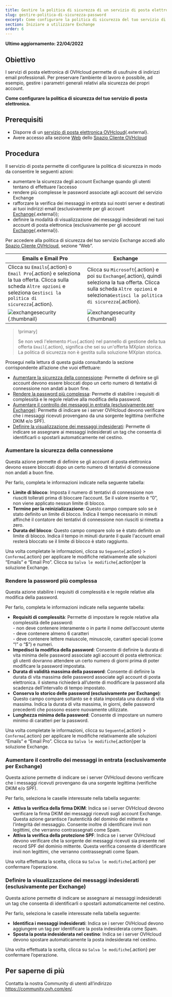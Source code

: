 ```yaml
---
title: Gestire la politica di sicurezza di un servizio di posta elettronica
slug: gestire-politica-di-sicurezza-password
excerpt: Come configurare la politica di sicurezza del tuo servizio di posta elettronica
section: Iniziare a utilizzare Exchange
order: 6
---
```


**Ultimo aggiornamento: 22/04/2022**

## Obiettivo

I servizi di posta elettronica di OVHcloud permette di usufruire di indirizzi email professionali. Per preservare l’ambiente di lavoro è possibile, ad esempio, gestire i parametri generali relativi alla sicurezza dei propri account.

**Come configurare la politica di sicurezza del tuo servizio di posta elettronica.**

## Prerequisiti

- Disporre di un [servizio di posta elettronica OVHcloud](https://www.ovhcloud.com/it/emails/){.external}.
- Avere accesso alla sezione [Web](https://www.ovh.com/auth/?action=gotomanager&from=https://www.ovh.it/&ovhSubsidiary=it) dello [Spazio Cliente OVHcloud](https://www.ovh.com/auth/?action=gotomanager&from=https://www.ovh.it/&ovhSubsidiary=it)

## Procedura

Il servizio di posta permette di configurare la politica di sicurezza in modo da consentire le seguenti azioni:

- aumentare la sicurezza degli account Exchange quando gli utenti tentano di effettuare l’accesso
- rendere più complesse le password associate agli account del servizio Exchange
- rafforzare la verifica dei messaggi in entrata sui nostri server e destinati ai tuoi indirizzi email (esclusivamente per gli account [Exchange](https://www.ovhcloud.com/it/emails/hosted-exchange/){.external});
- definire la modalità di visualizzazione dei messaggi indesiderati nei tuoi account di posta elettronica (esclusivamente per gli account [Exchange](https://www.ovhcloud.com/it/emails/hosted-exchange/){.external}).

Per accedere alla politica di sicurezza del tuo servizio Exchange accedi allo [Spazio Cliente OVHcloud](https://www.ovh.com/auth/?action=gotomanager&from=https://www.ovh.it/&ovhSubsidiary=it), sezione “Web”. 

|Emails e Email Pro|Exchange| 
|---|---| 
|Clicca su `Emails`{.action} o `Email Pro`{.action} e seleziona la tua offerta. Clicca sulla scheda `Altre opzioni` e seleziona `Gestisci la politica di sicurezza`{.action}.|Clicca su `Microsoft`{.action} e poi su `Exchange`{.action}, quindi seleziona la tua offerta. Clicca sulla scheda `Altre opzioni` e seleziona`Gestisci la politica di sicurezza`{.action}.|
|![exchangesecurity](images/manage-security01.png){.thumbnail}|![exchangesecurity](images/manage-security02.png){.thumbnail}|

> !primary]
>
> Se non vedi l'elemento `Plus`{.action} nel pannello di gestione della tua offerta `Email`{.action}, significa che sei su un'offerta MXplan storica. La politica di sicurezza non è gestita sulla soluzione MXplan storica.

Prosegui nella lettura di questa guida consultando la sezione corrispondente all’azione che vuoi effettuare:


- [Aumentare la sicurezza della connessione](#enhanced-security): Permette di definire se gli account devono essere bloccati dopo un certo numero di tentativi di connessione non andati a buon fine.
- [Rendere la password più complessa](#password-complexity): Permette di stabilire i requisiti di complessità e le regole relative alla modifica della password.
- [Aumentare il controllo dei messaggi in entrata (esclusivamente per Exchange)](#incoming-messages-verification): Permette di indicare se i server OVHcloud devono verificare che i messaggi ricevuti provengano da una sorgente legittima (verifiche DKIM e/o SPF).
- [Definire la visualizzazione dei messaggi indesiderati](#unwanted-messages-management): Permette di indicare se assegnare ai messaggi indesiderati un tag che consenta di identificarli o spostarli automaticamente nel cestino.

### Aumentare la sicurezza della connessione <a name="enhanced-security"></a>

Questa azione permette di definire se gli account di posta elettronica devono essere bloccati dopo un certo numero di tentativi di connessione non andati a buon fine.

Per farlo, completa le informazioni indicate nella seguente tabella:  

- **Limite di blocco**: Imposta il numero di tentativi di connessione non riusciti tollerati prima di bloccare l’account. Se il valore inserito è “0”, non viene applicato nessun limite di blocco.
- **Termine per la reinizializzazione**: Questo campo compare solo se è stato definito un limite di blocco. Indica il tempo necessario in minuti affinché il contatore dei tentativi di connessione non riusciti si rimetta a zero.
- **Durata del blocco**: Questo campo compare solo se è stato definito un limite di blocco. Indica il tempo in minuti durante il quale l'account email resterà bloccato se il limite di blocco è stato raggiunto.

Una volta completate le informazioni, clicca su `Seguente`{.action} > `Conferma`{.action} per applicare le modifiche relativamente alle soluzioni “Emails” e “Email Pro”. Clicca su `Salva le modifiche`{.action}per la soluzione Exchange. 

### Rendere la password più complessa <a name="password-complexity"></a>

Questa azione stabilire i requisiti di complessità e le regole relative alla modifica della password.

Per farlo, completa le informazioni indicate nella seguente tabella:  

- **Requisiti di complessità**: Permette di impostare le regole relative alla complessità delle password:<br> - non deve contenere interamente o in parte il nome dell’account utente<br> - deve contenere almeno 6 caratteri<br> - deve contenere lettere maiuscole, minuscole, caratteri speciali (come “!” o “$”) e numeri.
- **Impedisci la modifica della password**: Consente di definire la durata di vita minima delle password associate agli account di posta elettronica: gli utenti dovranno attendere un certo numero di giorni prima di poter modificare la password impostata.
- **Durata di validità massima della password**: Consente di definire la durata di vita massima delle password associate agli account di posta elettronica. il sistema richiederà all’utente di modificare la password alla scadenza dell’intervallo di tempo impostato.
- **Conserva lo storico delle password (esclusivamente per Exchange)**: Questo campo compare soltanto se è stata impostata una durata di vita massima. Indica la durata di vita massima, in giorni, delle password precedenti che possono essere nuovamente utilizzate.
- **Lunghezza minima della password**: Consente di impostare un numero minimo di caratteri per la password.

Una volta completate le informazioni, clicca su `Seguente`{.action} > `Conferma`{.action} per applicare le modifiche relativamente alle soluzioni “Emails” e “Email Pro”. Clicca su `Salva le modifiche`{.action}per la soluzione Exchange. 

### Aumentare il controllo dei messaggi in entrata (esclusivamente per Exchange) <a name="incoming-messages-verification"></a>

Questa azione permette di indicare se i server OVHcloud devono verificare che i messaggi ricevuti provengano da una sorgente legittima (verifiche DKIM e/o SPF).

Per farlo, seleziona le caselle interessate nella tabella seguente:

- **Attiva la verifica della firma DKIM**: Indica se i server OVHcloud devono verificare la firma DKIM dei messaggi ricevuti sugli account Exchange. Questa azione garantisce l’autenticità del dominio del mittente e l’integrità del messaggio. Consente inoltre di identificare invii non legittimi, che verranno contrassegnati come Spam.
- **Attiva la verifica della protezione SPF**: Indica se i server OVHcloud devono verificare che la sorgente dei messaggi ricevuti sia presente nel record SPF del dominio mittente. Questa verifica consente di identificare invii non legittimi, che verranno contrassegnati come Spam.

Una volta effettuata la scelta, clicca su `Salva le modifiche`{.action} per confermare l’operazione. 

### Definire la visualizzazione dei messaggi indesiderati (esclusivamente per Exchange) <a name="unwanted-messages-management"></a>

Questa azione permette di indicare se assegnare ai messaggi indesiderati un tag che consenta di identificarli o spostarli automaticamente nel cestino.

Per farlo, seleziona le caselle interessate nella tabella seguente:

- **Identifica i messaggi indesiderati**: Indica se i server OVHcloud devono aggiungere un tag per identificare la posta indesiderata come Spam.
- **Sposta la posta indesiderata nel cestino**: Indica se i server OVHcloud devono spostare automaticamente la posta indesiderata nel cestino.

Una volta effettuata la scelta, clicca su `Salva le modifiche`{.action} per confermare l’operazione. 

## Per saperne di più

Contatta la nostra Community di utenti all’indirizzo <https://community.ovh.com/en/>.
